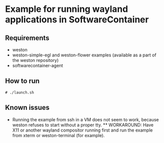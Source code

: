 Example for running wayland applications in SoftwareContainer
=============================================================

Requirements
------------
* weston
* weston-simple-egl and weston-flower examples (available as a part of the weston repository)
* softwarecontainer-agent

How to run
----------
```
# ./launch.sh
```

Known issues
------------
* Running the example from ssh in a VM does not seem to work, because
  weston refuses to start without a proper tty.
** WORKAROUND: Have X11 or another wayland compositor running first
   and run the example from xterm or weston-terminal (for example).

